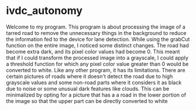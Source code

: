 # ivdc_autonomy
Welcome to my program. This program is about processing the image of a tarred road to remove the unnecessary things in the background to reduce the information fed to the device for lane detection. While using the grabCut function on the entire image, I noticed some distinct changes. The road had become extra dark,  and its pixel color values had become 0. This meant that if I could transform the processed image into a grayscale, I could apply a threshold function for which any pixel color value greater than 0 would be converted to white. Like any other program, it has its limitations. There are certain pictures of roads where it doesn't detect the road due to high grayscale values and some non-road parts where it considers it as black due to noise or some unusual dark features like clouds. This can be minimalized by opting for a picture that has a a road in the lower portion of the image so that the upper part can be directly converted to white
